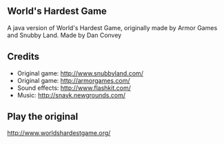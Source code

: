 World's Hardest Game
--------
A java version of World's Hardest Game, originally made by Armor Games and Snubby Land.
Made by Dan Convey

Credits
--------
- Original game: http://www.snubbyland.com/
- Original game: http://armorgames.com/
- Sound effects: http://www.flashkit.com/
- Music: http://snayk.newgrounds.com/


Play the original
--------
http://www.worldshardestgame.org/
